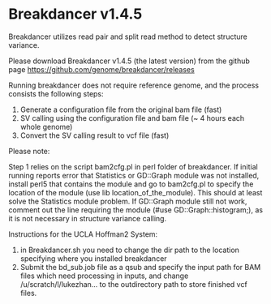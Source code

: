 # Breakdancer v1.4.5

Breakdancer utilizes read pair and split read method to detect structure variance.

Please download Breakdancer v1.4.5 (the latest version) from the github page https://github.com/genome/breakdancer/releases

Running breakdancer does not require reference genome, and the process consists the following steps:

  1. Generate a configuration file from the original bam file (fast)
  2. SV calling using the configuration file and bam file (~ 4 hours each whole genome)
  3. Convert the SV calling result to vcf file (fast)

Please note: 

Step 1 relies on the script bam2cfg.pl in perl folder of breakdancer. If initial running reports error that Statistics or GD::Graph module was not installed, install perl5 that contains the module and go to bam2cfg.pl to specify the location of the module (use lib location_of_the_module). This should at least solve the Statistics module problem. If GD::Graph module still not work, comment out the line requiring the module (#use GD::Graph::histogram;), as it is not necessary in structure variance calling.

Instructions for the UCLA Hoffman2 System: 

1. in Breakdancer.sh you need to change the dir path to the location specifying where you installed breakdancer 
2. Submit the bd_sub.job file as a qsub and specify the input path for BAM files which need processing in inputs, and change /u/scratch/l/lukezhan... to the outdirectory path to store finished vcf files. 
